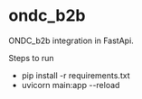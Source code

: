 # ondc_b2b
ONDC_b2b integration in FastApi.

Steps to run

- pip install -r requirements.txt
- uvicorn main:app --reload 

